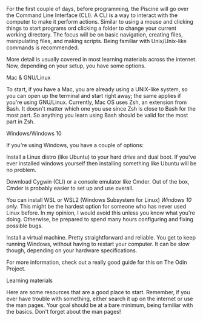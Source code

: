 For the first couple of days, before programming, the Piscine will go over the Command Line Interface (CLI). A CLI is a way to interact with the computer to make it perform actions. Similar to using a mouse and clicking things to start programs ord clicking a folder to change your current working directory. The focus will be on basic navigation, creating files, manipulating files, and making scripts. Being familiar with Unix/Unix-like commands is recommended.

More detail is usually covered in most learning materials across the internet. Now,
depending on your setup, you have some options.

Mac & GNU/Linux

To start, if you have a Mac, you are already using a UNIX-like system, so you can open up the terminal and start right away; the same applies if you're using GNU/Linux. Currently, Mac OS uses Zsh, an extension from Bash. It doesn't matter which one you use since Zsh is close to Bash for the most part. So anything you learn using Bash should be valid for the most part in Zsh.

Windows/Windows 10

If you're using Windows, you have a couple of options:

Install a Linux distro (like Ubuntu) to your hard drive and dual boot. If you've ever installed
windows yourself then installing something like Ubuntu will be no problem.

Download Cygwin (CLI) or a console emulator like Cmder. Out of the box, Cmder is probably
easier to set up and use overall.

You can install WSL or WSL2 (Windows Subsystem for Linux) _Windows 10 only_. This might be
the hardest option for someone who has never used Linux before. In my opinion, I would avoid this
unless you know what you're doing. Otherwise, be prepared to spend many hours configuring
and fixing possible bugs.

Install a virtual machine. Pretty straightforward and reliable. You get to keep running Windows,
without having to restart your computer. It can be slow though, depending on your hardware
specifications.

For more information, check out a really good guide for this on The Odin Project.

Learning materials

Here are some resources that are a good place to start. Remember, if you ever have trouble with something, either search it up on the internet or use the man pages. Your goal should be at a bare minimum, being familiar with the basics. Don't forget about the man pages!


